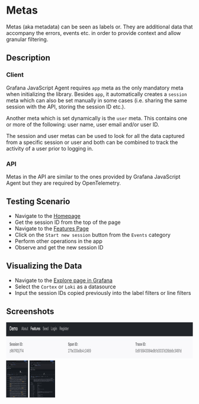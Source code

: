 # Metas

Metas (aka metadata) can be seen as labels or. They are additional data that accompany the errors, events etc. in order
to provide context and allow granular filtering.

## Description

### Client

Grafana JavaScript Agent requires `app` meta as the only mandatory meta when initializing the library. Besides `app`,
it automatically creates a `session` meta which can also be set manually in some cases (i.e. sharing the same session
with the API, storing the session ID etc.).

Another meta which is set dynamically is the `user` meta. This contains one or more of the following: user name, user
email and/or user ID.

The session and user metas can be used to look for all the data captured from a specific session or user and both can
be combined to track the activity of a user prior to logging in.

### API

Metas in the API are similar to the ones provided by Grafana JavaScript Agent but they are required by OpenTelemetry.

## Testing Scenario

- Navigate to the [Homepage](http://localhost:5173/)
- Get the session ID from the top of the page
- Navigate to the [Features Page](http://localhost:5173/features)
- Click on the `Start new session` button from the `Events` category
- Perform other operations in the app
- Observe and get the new session ID

## Visualizing the Data

- Navigate to the [Explore page in Grafana](http://localhost:3000/explore)
- Select the `Cortex` or `Loki` as a datasource
- Input the session IDs copied previously into the label filters or line filters

## Screenshots

[<img src="../assets/instrumentations/metasViewApp.png" alt="Viewing metas in the app" height="100" />](../assets/instrumentations/metasViewApp.png)
[<img src="../assets/instrumentations/metasViewExploreSession.png" alt="Viewing metas in Explore" height="100" />](../assets/instrumentations/metasViewExploreSession.png)
[<img src="../assets/instrumentations/metasViewExploreUser.png" alt="Viewing metas in Explore" height="100" />](../assets/instrumentations/metasViewExploreUser.png)
